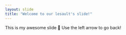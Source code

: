 ```yaml
---
layout: slide
title: "Welcome to our lesault's slide!"
---
```

This is my awesome slide :tada:
Use the left arrow to go back!
